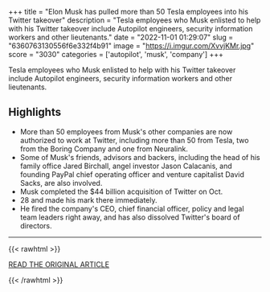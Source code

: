 +++
title = "Elon Musk has pulled more than 50 Tesla employees into his Twitter takeover"
description = "Tesla employees who Musk enlisted to help with his Twitter takeover include Autopilot engineers, security information workers and other lieutenants."
date = "2022-11-01 01:29:07"
slug = "6360763130556f6e332f4b91"
image = "https://i.imgur.com/XvvjKMr.jpg"
score = "3030"
categories = ['autopilot', 'musk', 'company']
+++

Tesla employees who Musk enlisted to help with his Twitter takeover include Autopilot engineers, security information workers and other lieutenants.

## Highlights

- More than 50 employees from Musk's other companies are now authorized to work at Twitter, including more than 50 from Tesla, two from the Boring Company and one from Neuralink.
- Some of Musk's friends, advisors and backers, including the head of his family office Jared Birchall, angel investor Jason Calacanis, and founding PayPal chief operating officer and venture capitalist David Sacks, are also involved.
- Musk completed the $44 billion acquisition of Twitter on Oct.
- 28 and made his mark there immediately.
- He fired the company's CEO, chief financial officer, policy and legal team leaders right away, and has also dissolved Twitter's board of directors.

---

{{< rawhtml >}}
  <p class="article-category">
    <a target="_blank" href="https://www.cnbc.com/2022/10/31/elon-musk-has-pulled-more-than-50-tesla-engineers-into-twitter.html">READ THE ORIGINAL ARTICLE</a>
  </p>
{{< /rawhtml >}}
